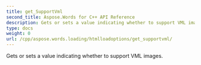 ```yaml
---
title: get_SupportVml
second_title: Aspose.Words for C++ API Reference
description: Gets or sets a value indicating whether to support VML images. 
type: docs
weight: 0
url: /cpp/aspose.words.loading/htmlloadoptions/get_supportvml/
---
```


Gets or sets a value indicating whether to support VML images. 

